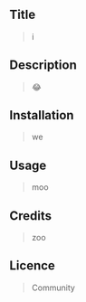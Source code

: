 ## Title
> i
## Description
> :joy:
## Installation
> we
## Usage
> moo
## Credits
> zoo
## Licence
> Community
